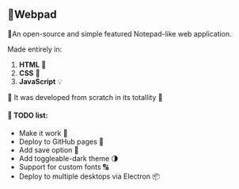 ## 📑Webpad

🔎An open-source and simple featured Notepad-like web application.  

Made entirely in:
1. __HTML__ 📄
2. __CSS__ 📰
3. __JavaScript__ 💡

📝 It was developed from scratch in its totallity 📝

#### 📌 TODO list:
* Make it work 🔮
* Deploy to GitHub pages 📲
* Add save option 💾
* Add toggleable-dark theme 🌗
* Support for custom fonts 🔠
* Deploy to multiple desktops via Electron 📦